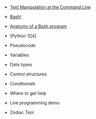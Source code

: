 - [Text Manipulation at the Command Line][1]
- [Bash!][3]
- [Anatomy of a Bash program][2]
- [Python 1][4]

- Pseudocode
- Variables
- Data types
- Control structures
- Conditionals
- Where to get help
- Live programming demo
- Zodiac Tool


[1]: https://github.com/denten/dhnotes/blob/master/cli-basics/109-text.md
[2]: https://github.com/denten-courses/dhsi-coding-fundamentals/blob/master/write-log.sh
[3]:
[4]:
